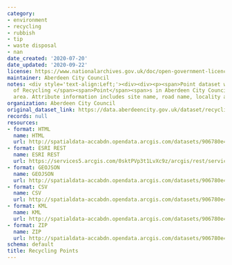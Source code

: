 ```yaml
---
category:
- environment
- recycling
- rubbish
- tip
- waste disposal
- nan
date_created: '2020-07-20'
date_updated: '2020-09-22'
license: https://www.nationalarchives.gov.uk/doc/open-government-licence/version/3/
maintainer: Aberdeen City Council
notes: <div style='text-align:Left;'><div><div><p><span>Point dataset with the locations
  of Recycling </span><span>Point</span><span>s in Aberdeen City Council local authority
  area. Attribute information includes site name, road name, locality and postcode.</span></p></div></div></div>
organization: Aberdeen City Council
original_dataset_link: https://data.aberdeencity.gov.uk/dataset/recycling-points
records: null
resources:
- format: HTML
  name: HTML
  url: http://spatialdata-accabdn.opendata.arcgis.com/datasets/906780e466904ae397d7162e6c0663b6_0
- format: ESRI REST
  name: ESRI REST
  url: https://services5.arcgis.com/0sktPVp3t1LvXc9z/arcgis/rest/services/Recycling_Points/FeatureServer/0
- format: GEOJSON
  name: GEOJSON
  url: http://spatialdata-accabdn.opendata.arcgis.com/datasets/906780e466904ae397d7162e6c0663b6_0.geojson?outSR={"latestWkid":27700,"wkid":27700}
- format: CSV
  name: CSV
  url: http://spatialdata-accabdn.opendata.arcgis.com/datasets/906780e466904ae397d7162e6c0663b6_0.csv?outSR={"latestWkid":27700,"wkid":27700}
- format: KML
  name: KML
  url: http://spatialdata-accabdn.opendata.arcgis.com/datasets/906780e466904ae397d7162e6c0663b6_0.kml?outSR={"latestWkid":27700,"wkid":27700}
- format: ZIP
  name: ZIP
  url: http://spatialdata-accabdn.opendata.arcgis.com/datasets/906780e466904ae397d7162e6c0663b6_0.zip?outSR={"latestWkid":27700,"wkid":27700}
schema: default
title: Recycling Points
---
```

